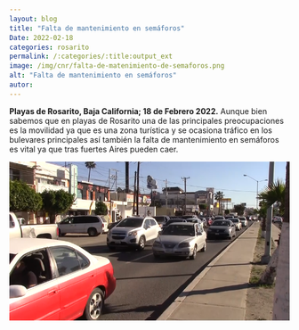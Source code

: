 ```yaml
---
layout: blog
title: "Falta de mantenimiento en semáforos"
Date: 2022-02-18
categories: rosarito
permalink: /:categories/:title:output_ext
image: /img/cnr/falta-de-matenimiento-de-semaforos.png
alt: "Falta de mantenimiento en semáforos"
autor:
---
```


**Playas de Rosarito, Baja California; 18 de Febrero 2022.** 
Aunque bien sabemos que en playas de Rosarito una de las principales preocupaciones es la movilidad ya que es una zona turística y se ocasiona tráfico en los bulevares principales así también la falta de mantenimiento en semáforos es vital ya que tras fuertes Aires pueden caer. 

<div id="carouselExampleSlidesOnly" class="carousel slide" data-ride="carousel">
  <div class="carousel-inner">
    <div class="carousel-item active">
       <img class="d-block w-100" src="/img/cnr/falta-de-matenimiento-de-semaforos.png" loading="lazy"  alt="Falta de mantenimiento en semáforos">
    </div>
  </div>
</div>